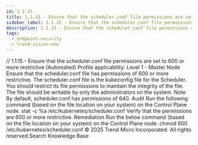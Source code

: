 ```yaml
---
id: 1-1-15
title: 1.1.15 - Ensure that the scheduler.conf file permissions are set to 600 or more restrictive (Automated)
sidebar_label: 1.1.15 - Ensure that the scheduler.conf file permissions are set to 600 or more restrictive (Automated)
description: 1.1.15 - Ensure that the scheduler.conf file permissions are set to 600 or more restrictive (Automated)
tags:
  - endpoint-security
  - trend-vision-one
---
```


/*<![CDATA[*/ $('#title').html($('meta[name=map-description]').attr('content')); /*]]>*/ 1.1.15 - Ensure that the scheduler.conf file permissions are set to 600 or more restrictive (Automated) Profile applicability: Level 1 - Master Node Ensure that the scheduler.conf file has permissions of 600 or more restrictive. The scheduler.conf file is the kubeconfig file for the Scheduler. You should restrict its file permissions to maintain the integrity of the file. The file should be writable by only the administrators on the system. Note By default, scheduler.conf has permissions of 640. Audit Run the following command (based on the file location on your system) on the Control Plane node. stat -c %a /etc/kubernetes/scheduler.conf Verify that the permissions are 600 or more restrictive. Remediation Run the below command (based on the file location on your system) on the Control Plane node. chmod 600 /etc/kubernetes/scheduler.conf © 2025 Trend Micro Incorporated. All rights reserved.Search Knowledge Base